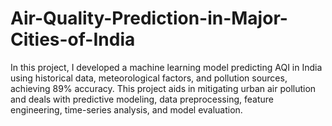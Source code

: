 # Air-Quality-Prediction-in-Major-Cities-of-India
In this project, I developed a machine learning model predicting AQI in India using historical data, meteorological factors, and pollution sources, achieving 89% accuracy. This project aids in mitigating urban air pollution and deals with  predictive modeling, data preprocessing, feature engineering, time-series analysis, and model evaluation.
